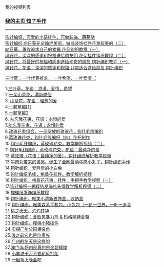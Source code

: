我的视频列表
### [我的主页  知了手作](https://www.ixigua.com/home/2462542296257965)
***

[钩针编织，可爱的小马挂件，可做装饰，萌萌哒](https://www.ixigua.com/6985124440027693600?logTag=fa99d496f85187ace22b)<br>
[钩针编织 向日葵花朵灿烂美丽，做成装饰挂件花束超美的（二）](https://www.ixigua.com/6984734888746287627?logTag=b9d17d8a2b21d2dbeebc)<br>
[向日葵，勇敢追求自己的幸福 花朵钩织教程（一）](https://www.ixigua.com/6984439481176687116?logTag=ee0f4d1d0b207f05a0a6)<br>
[风铃花，深深的感谢和祝福送给朋友们 花朵挂件钩织教程（二）](https://www.ixigua.com/6983930338074427907?logTag=c6600a34dc5812e47ac0)<br>
[风铃花，将最好的祝福和感谢送给珍贵的朋友 钩针编织教程（一）](https://www.ixigua.com/6983621888891159052?logTag=b07e8da36a1436a4d613)<br>
[风铃花，花语：深深的感谢和祝福 非常适合送给朋友 钩针编织](https://www.ixigua.com/6983263567009022476?logTag=53fafd365be0d5c2661e)<br>

[三叶草：一叶代表祈求， 一叶希望，一叶爱情（](https://www.ixigua.com/6982433245883269636?logTag=d73e112fa38ffa01a5f3)<br>

1.[三叶草，花语：浪漫、爱情、希望](https://www.ixigua.com/6982143682254373387?logTag=49d7361d42bcf1fce9ca)<br>
2.[一朵山茶花，清新脱俗](https://www.ixigua.com/6981772753384768038?logTag=2d2d536d00e6949ab948)<br>
3. [山茶花，花语：理想的爱](https://www.ixigua.com/6981435503211971075?logTag=13e93f0b0755f999012d)<br>
4.[一颗草莓[1]](https://www.ixigua.com/6980737324745392673?logTag=3ec89d75fb29b9eaa28a)<br>
5.[一颗草莓2](https://www.ixigua.com/6981035587381756428?logTag=7d2a6a226e3d9f955718)<br>
6. [勿忘我花束，花语：永恒的爱](https://www.ixigua.com/6979986962367119875?logTag=42b8e8528af8471fbac0)<br>
7.[勿忘我花束，花语：永恒的爱](https://www.ixigua.com/6978774006350479904?logTag=47f7e9f072c466954bfc)<br>
8.[玫瑰花束组合，一朵绽放的玫瑰花，钩针毛线编织](https://www.ixigua.com/6978444617234514435?logTag=860d2436a5b9f58afd10)<br>
9.[蓝玫瑰花束，钩针毛线编织（四）花托制作](https://www.ixigua.com/6977311260861792779?logTag=836f6fdc80486b8f7f53)<br>
10.[钩针毛线编织，蓝玫瑰花束，教学解析视频（二）](https://www.ixigua.com/6976901379201696294?logTag=ebdf84de204952649a8a)<br>
11.[钩针毛线编织，蓝玫瑰花束，花语：最纯净的爱](https://www.ixigua.com/6976896859449065995?logTag=f8fd1d4f7a7244fc7f0f)<br>
12.[蓝玫瑰（花语：最纯净的爱），钩针编织解析教学视频](https://www.ixigua.com/6976885606617973259?logTag=d903c5374019000edb28)<br>
13.[牛肉丸带来的灵感，诞生了全网最萌牛肉小丸子，钩针编织手作](https://www.ixigua.com/6975848330282664459?logTag=c1799db8ff6c61bf1fb5)<br>
14.[钩针编织，爱睡觉的小白兔](https://www.ixigua.com/6974615772962226700?logTag=8dd590de112a53898d7f)<br>
15.[钩针编织毛线，格桑花挂件，教学解析视频](https://www.ixigua.com/6974332334724088332?logTag=d50758d94f716042637e)<br>
16.[钩针编织，格桑花花束、挂件，手把手教学视频（一）](https://www.ixigua.com/6974307034271482407?logTag=cba067912d06ec78238e)<br>
17.[钩针编织一蝴蝶结发饰扎头绳教学解析视频（二）](https://www.ixigua.com/6971988049429266956?logTag=a5ffb9414548cf4c1445)<br>
18.[蝴蝶结发饰编织教程](https://www.ixigua.com/6971979406352843302?logTag=825f0957f1030c168306)<br>
19.[钩针编织，唯美小清新首饰盒，收纳盒](https://www.ixigua.com/6968000797971841540?logTag=49b716807dabc2d63524)<br>
20.[钩针编织，唯美森系手机包，小包包（一花一世界，一叶一追寻](https://www.ixigua.com/6967250011016921604?logTag=e04312c69c8785fd5cb8)<br>
21.[桃之夭夭，灼灼其华](https://www.ixigua.com/6966503240410071591?logTag=4b350d3fa6715f8b24e7)<br>
22.[钩针编织：北欧风暴力熊 & 玛格丽特夏菊](https://www.ixigua.com/6966103031452533259?logTag=7c335fa026ea25ccf9b8)<br>
23.[钩针编织，樱桃小猪挂件](https://www.ixigua.com/6961985784467423776?logTag=ded5959e535905bfb049)<br>
24.[实探广州公园相亲角](https://www.ixigua.com/6905738971108606468?logTag=f24ced3a11c39363b5a3)<br>
25.[浪之前它也是位贵族](https://www.ixigua.com/6905341565326066187?logTag=686387ffabfc3de75d7b)<br>
26.[广州的冬天是这样的](https://www.ixigua.com/6904825097773646339?logTag=a2ddb9f82b28601c0c93)<br>
27.[澳门du场内部真的是金碧辉煌](https://www.ixigua.com/6903829703484768779?logTag=d3e1fe85e0911ecf4dff)<br>
28.[小羊说千万不要和风打架](https://www.ixigua.com/6903407348853932548?logTag=fb5b28c929800268bf25)<br>
29.[一起篝火晚会吧](https://www.ixigua.com/6903387147995185667?logTag=5a2aea96268e2fe59630)<br>





